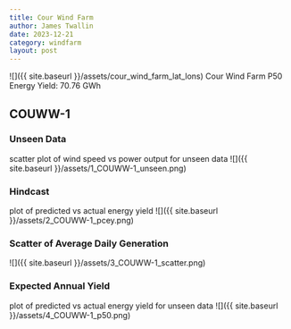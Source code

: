 ```yaml
---
title: Cour Wind Farm
author: James Twallin
date: 2023-12-21
category: windfarm
layout: post
---
```

![]({{ site.baseurl }}/assets/cour_wind_farm_lat_lons)
Cour Wind Farm P50 Energy Yield: 70.76 GWh

COUWW-1
-------------
### Unseen Data 
scatter plot of wind speed vs power output for unseen data
![]({{ site.baseurl }}/assets/1_COUWW-1_unseen.png)
### Hindcast 
plot of predicted vs actual energy yield
![]({{ site.baseurl }}/assets/2_COUWW-1_pcey.png)
### Scatter of Average Daily Generation 

![]({{ site.baseurl }}/assets/3_COUWW-1_scatter.png)
### Expected Annual Yield 
plot of predicted vs actual energy yield for unseen data
![]({{ site.baseurl }}/assets/4_COUWW-1_p50.png)

